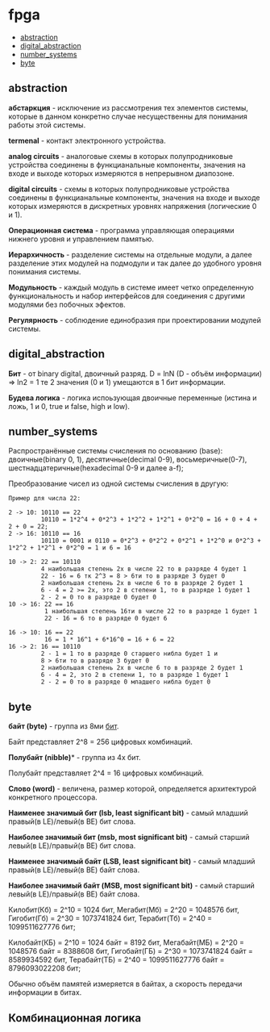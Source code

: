# fpga

+ [abstraction](#abstraction)
+ [digital_abstraction](#digital_abstraction)
+ [number_systems](#number_systems)
+ [byte](#byte)

## abstraction

**абстаркция** - исключение из рассмотрения тех элементов системы, которые в данном конкретно случае несущественны для понимания работы этой системы.

**termenal** - контакт электронного устройства.

**analog circuits** - аналоговые схемы в которых полупродниковые устройства соединены в функцианальные компоненты, значения на входе и выходе которых измеряются в непрерывном диапозоне.

**digital circuits** - схемы в которых полупродниковые устройства соединены в функцианальные компоненты, значения на входе и выходе которых измеряются в дискретных уровнях напряжения (логические 0 и 1).

**Операционная система** - программа управляющая операциями нижнего уровня и управлением памятью.

**Иерархичность** - разделение системы на отдельные модули, а далее разделение этих модулей на подмодули и так далее до удобного уровня понимания системы.

**Модульность** - каждый модуль в системе имеет четко определенную функциональность и набор интерфейсов для соединения с другими модулями без побочных эфектов.

**Регулярность** - соблюдение единобразия при проектировании модулей системы.

## digital_abstraction

**Бит** - от binary digital, двоичный разряд. D = lnN (D - объём информации) => ln2 = 1 те 2 значения (0 и 1) умещаются в 1 бит информации.

**Будева логика** - логика испоьзующая двоичные переменные (истина и ложь, 1 и 0, true и false, high и low).

## number_systems

Распространённые системы счисления по основанию (base): двоичные(binary 0, 1), десятичные(decimal 0-9), восьмеричные(0-7), шестнадцатеричные(hexadecimal 0-9 и далее a-f);

Преобразование чисел из одной системы счисления в другую:
```
Пример для числа 22:

2 -> 10: 10110 == 22
         10110 = 1*2^4 + 0*2^3 + 1*2^2 + 1*2^1 + 0*2^0 = 16 + 0 + 4 + 2 + 0 = 22;
2 -> 16: 10110 == 16
         10110 = 0001 и 0110 = 0*2^3 + 0*2^2 + 0*2^1 + 1*2^0 и 0*2^3 + 1*2^2 + 1*2^1 + 0*2^0 = 1 и 6 = 16

10 -> 2: 22 == 10110
         4 наибольшая степень 2х в числе 22 то в разряде 4 будет 1 
         22 - 16 = 6 тк 2^3 = 8 > 6ти то в разряде 3 будет 0
         2 наибольшая степень 2х в числе 6 то в разряде 2 будет 1
         6 - 4 = 2 >= 2х, это 2 в степени 1, то в разряде 1 будет 1
         2 - 2 = 0 то в разряде 0 будет 0
10 -> 16: 22 == 16
          1 наибольшая степень 16ти в числе 22 то в разряде 1 будет 1
          22 - 16 = 6 то в разряде 0 будет 6

16 -> 10: 16 == 22
          16 = 1 * 16^1 + 6*16^0 = 16 + 6 = 22
16 -> 2: 16 == 10110
         2 - 1 = 1 то в разряде 0 старшего нибла будет 1 и
         8 > 6ти то в разряде 3 будет 0 
         2 наибольшая степень 2х в числе 6 то в разряде 2 будет 1
         6 - 4 = 2, это 2 в степени 1, то в разряде 1 будет 1
         2 - 2 = 0 то в разряде 0 младшего нибла будет 0 
```

## byte

**байт (byte)** - группа из 8ми [бит](#digital_abstraction).

Байт представляет 2^8 = 256 цифровых комбинаций.

**Полубайт (nibble)*** - группа из 4х бит.

Полубайт представляет 2^4 = 16 цифровых комбинаций.

**Слово (word)** - величена, размер которой, определяется архитектурой конкретного процессора.

**Наименее значимый бит (lsb, least significant bit)** - самый младший правый(в LE)/левый(в BE) бит слова.

**Наиболее значимый бит (msb, most significant bit)** - самый старший левый(в LE)/правый(в BE) бит слова.

**Наименее значимый байт (LSB, least significant bit)** - самый младший правый(в LE)/левый(в BE) байт слова.

**Наиболее значимый байт (MSB, most significant bit)** - самый старший левый(в LE)/правый(в BE) байт слова.

Килобит(Кб) = 2^10 = 1024 бит, Мегабит(Мб) = 2^20 = 1048576 бит, Гигобит(Гб) = 2^30 = 1073741824 бит, Терабит(Тб) = 2^40 = 1099511627776 бит;

Килобайт(КБ) = 2^10 = 1024 байт = 8192 бит, Мегабайт(МБ) = 2^20 = 1048576 байт = 8388608 бит, Гигобайт(ГБ) = 2^30 = 1073741824 байт = 8589934592 бит, Терабайт(ТБ) = 2^40 = 1099511627776 байт = 8796093022208‬ бит;

Обычно объём памятей измеряется в байтах, а скорость передачи информации в битах.


## Комбинационная логика
